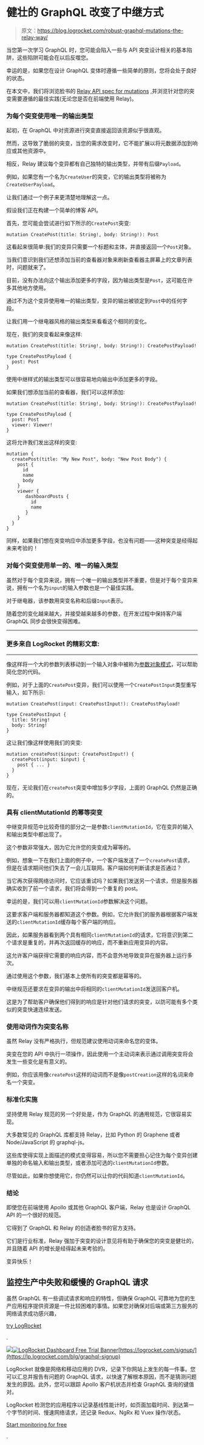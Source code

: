 # 健壮的 GraphQL 改变了中继方式

> 原文：<https://blog.logrocket.com/robust-graphql-mutations-the-relay-way/>

当您第一次学习 GraphQL 时，您可能会陷入一些与 API 突变设计相关的基本陷阱，这些陷阱可能会在以后反噬您。

幸运的是，如果您在设计 GraphQL 变体时遵循一些简单的原则，您将会处于良好的状态。

在本文中，我们将浏览脸书的 [Relay API spec for mutations](https://relay.dev/docs/en/graphql-server-specification#mutations) ,并浏览针对您的突变需要遵循的最佳实践(无论您是否在前端使用 Relay)。

### 为每个突变使用唯一的输出类型

起初，在 GraphQL 中对资源进行突变直接返回该资源似乎很直观。

然而，这导致了脆弱的突变，当您的需求改变时，它不能扩展以将元数据添加到响应或其他资源中。

相反，Relay 建议每个变异都有自己独特的输出类型，并带有后缀`Payload`。

例如，如果您有一个名为`CreateUser`的突变，它的输出类型将被称为`CreateUserPayload`。

让我们通过一个例子来更清楚地理解这一点。

假设我们正在构建一个简单的博客 API。

首先，您可能会尝试进行如下所示的`CreatePost`突变:

```
mutation CreatePost(title: String!, body: String!): Post
```

这看起来很简单:我们的变异只需要一个标题和主体，并直接返回一个`Post`对象。

当我们意识到我们还想添加当前的查看器对象来刷新查看器主屏幕上的文章列表时，问题就来了。

目前，没有办法向这个输出添加更多的字段，因为输出类型是`Post`，这可能在许多其他地方使用。

通过不为这个变异使用唯一的输出类型，变异的输出被锁定到`Post`中的任何字段。

让我们用一个继电器风格的输出类型来看看这个相同的变化。

现在，我们的突变看起来像这样:

```
mutation CreatePost(title: String!, body: String!): CreatePostPayload!

type CreatePostPayload {
  post: Post
}
```

使用中继样式的输出类型可以很容易地向输出中添加更多的字段。

如果我们想添加当前的查看器，我们可以这样添加:

```
mutation CreatePost(title: String!, body: String!): CreatePostPayload!

type CreatePostPayload {
  post: Post
  viewer: Viewer!
}
```

这将允许我们发出这样的突变:

```
mutation {
  createPost(title: "My New Post", body: "New Post Body") {
    post {
      id
      name
      body
    }
    viewer {
       dashboardPosts {
         id
         name
       }
    }
  }
}
```

同样，如果我们想在突变响应中添加更多字段，也没有问题——这种突变是经得起未来考验的！

### 对每个突变使用单一的、唯一的输入类型

虽然对于每个变异来说，拥有一个唯一的输出类型并不重要，但是对于每个变异来说，拥有一个名为`input`的输入参数也是一个最佳实践。

对于继电器，该参数用突变名称和后缀`Input`表示。

随着您的变化越来越大，并接受越来越多的参数，在开发过程中保持客户端 GraphQL 同步会很快变得困难。

* * *

### 更多来自 LogRocket 的精彩文章:

* * *

像这样将一个大的参数列表移动到一个输入对象中被称为[参数对象模式](http://wiki.c2.com/?ParameterObject)，可以帮助简化您的代码。

例如，对于上面的`CreatePost`变异，我们可以使用一个`CreatePostInput`类型重写输入，如下所示:

```
mutation CreatePost(input: CreatePostInput!): CreatePostPayload!

type CreatePostInput {
  title: String!
  body: String!
}
```

这让我们像这样使用我们的突变:

```
mutation createPost($input: CreatePostInput!) {
  createPost(input: $input) {
    post { ... }
  }
}
```

现在，无论我们在`createPost`突变中增加多少字段，上面的 GraphQL 仍然是正确的。

### 具有 clientMutationId 的幂等突变

中继变异规范中比较奇怪的部分之一是参数`clientMutationId`，它在变异的输入和输出类型中都出现了。

这个参数非常强大，因为它允许您的突变成为幂等的。

例如，想象一下在我们上面的例子中，一个客户端发送了一个`createPost`请求，但是在请求期间他们失去了一会儿互联网。客户端如何判断请求是否通过？

当它再次获得网络访问时，它应该重试吗？如果我们发送另一个请求，但是服务器确实收到了前一个请求，我们将会得到一个重复的 post。

幸运的是，我们可以用`clientMutationId`参数解决这个问题。

这要求客户端和服务器都知道这个参数。例如，它允许我们的服务器根据客户端发送的`clientMutationId`缓存每个客户端的响应。

因此，如果服务器看到两个具有相同`clientMutationId`的请求，它将意识到第二个请求是重复的，并再次返回缓存的响应，而不重新应用变异的内容。

这允许客户端获得它需要的响应内容，而不会意外地导致变异在服务器上运行多次。

通过使用这个参数，我们基本上使所有的突变都是幂等的。

中继规范还要求在变异的输出中将相同的`clientMutationId`发送回客户机。

这是为了帮助客户确保他们得到的响应是针对他们请求的突变，以防可能有多个类似的突变快速连续发送。

### 使用动词作为突变名称

虽然 Relay 没有严格执行，但规范建议使用动词来命名您的变体。

突变在您的 API 中执行一项操作，因此使用一个主动词来表示通过调用突变将会发生一些变化是有意义的。

例如，你应该用像`createPost`这样的动词而不是像`postCreation`这样的名词来命名一个突变。

### 标准化实施

坚持使用 Relay 规范的另一个好处是，作为 GraphQL 的通用规范，它很容易实现。

大多数常见的 GraphQL 库都支持 Relay，比如 Python 的 Graphene 或者 Node/JavaScript 的 graphql-js。

这些库使得实现上面描述的模式变得容易，所以您不需要担心记住为每个变异创建单独的命名输入和输出类型，或者添加可选的`clientMutationId`参数。

尽管如此，如果你想使用它，你仍然可以让你的代码知道`clientMutationId`。

### 结论

即使您在前端使用 Apollo 或其他 GraphQL 客户端，Relay 也是设计 GraphQL API 的一个很好的规范。

它得到了 GraphQL 和 Relay 的创造者脸书的官方支持。

它们是行业标准，Relay 强加于突变的设计意见将有助于确保您的突变是健壮的，并且随着 API 的增长是经得起未来考验的。

变异快乐！

## 监控生产中失败和缓慢的 GraphQL 请求

虽然 GraphQL 有一些调试请求和响应的特性，但确保 GraphQL 可靠地为您的生产应用程序提供资源是一件比较困难的事情。如果您对确保对后端或第三方服务的网络请求成功感兴趣，

[try LogRocket](https://lp.logrocket.com/blg/graphql-signup)

.

[![](img/432a3823c85b3fb72a206e6236a29f48.png)![LogRocket Dashboard Free Trial Banner](img/d6f5a5dd739296c1dd7aab3d5e77eeb9.png)](https://lp.logrocket.com/blg/graphql-signup)[https://logrocket.com/signup/](https://lp.logrocket.com/blg/graphql-signup)

LogRocket 就像是网络和移动应用的 DVR，记录下你网站上发生的每一件事。您可以汇总并报告有问题的 GraphQL 请求，以快速了解根本原因，而不是猜测问题发生的原因。此外，您可以跟踪 Apollo 客户机状态并检查 GraphQL 查询的键值对。

LogRocket 检测您的应用程序以记录基线性能计时，如页面加载时间、到达第一个字节的时间、慢速网络请求，还记录 Redux、NgRx 和 Vuex 操作/状态。

[Start monitoring for free](https://lp.logrocket.com/blg/graphql-signup)

.